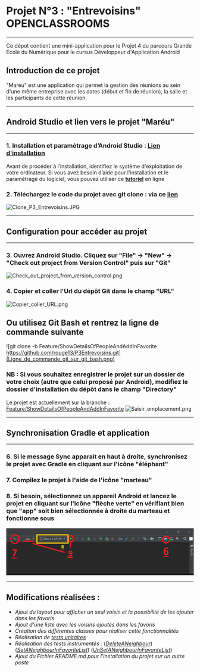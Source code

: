 # **Projet N°3 : "Entrevoisins" OPENCLASSROOMS**
_________________________________________________________________________________________________________________

Ce dépot contient une mini-application pour le Projet 4 du parcours Grande École du Numérique pour le cursus Développeur d'Application Android

## Introduction de ce projet

"Maréu" est une application qui permet la gestion des réunions au sein d'une même entreprise avec les dates (début et fin de réunion), la salle et les participants de cette réunion.
_________________________________________________________________________________________________________________

## Android Studio et lien vers le projet **"Maréu"**
_________________________________________________________________________________________________________________
### 1. Installation et paramétrage d’Android Studio :  **[Lien d'installation](https://developer.android.com/studio)**
Avant de procéder à l’installation, identifiez le système d'exploitation de votre ordinateur. Si vous avez besoin d’aide pour l'installation et le paramétrage du logiciel, vous pouvez utiliser ce **[tutoriel](https://www.tutorialspoint.com/android/android_studio.htm)** en ligne

### 2. Téléchargez le code du projet avec git clone : **via ce [lien](https://github.com/rouge13/P3Entrevoisins/tree/Feature/ShowDetailsOfPeopleAndAddInFavorite)**
![Clone_P3_Entrevoisins.JPG](Clone_P3_Entrevoisins.JPG)
_________________________________________________________________________________________________________________

## Configuration pour accéder au projet
_________________________________________________________________________________________________________________

### 3. Ouvrez Android Studio. Cliquez sur "File" -> "New" -> "Check out project from Version Control" puis sur "Git"
![Check_out_project_from_version_control.png](Check_out_project_from_version_control.png)

### 4. Copier et coller l'Url du dépôt Git dans le champ "URL"
![Copier_coller_URL.png](Copier_coller_URL.png)

## Ou utilisez Git Bash et rentrez la ligne de commande suivante
![git clone -b Feature/ShowDetailsOfPeopleAndAddInFavorite https://github.com/rouge13/P3Entrevoisins.git](Ligne_de_commande_git_sur_git_bash.png)

###  NB : Si vous souhaitez enregistrer le projet sur un dossier de votre choix (autre que celui proposé par Android), modifiez le dossier d'installation du dépôt dans le champ "Directory"
Le projet est actuellement sur la branche : [Feature/ShowDetailsOfPeopleAndAddInFavorite](Branche_actuelle.png)
![Saisir_emplacement.png](Saisir_emplacement.png)

_________________________________________________________________________________________________________________

## Synchronisation Gradle et application
_________________________________________________________________________________________________________________

### 6. Si le message Sync apparait en haut à droite, synchronisez le projet avec Gradle en cliquant sur l'icône "éléphant"

### 7. Compilez le projet à l'aide de l'icône "marteau"

### 8. Si besoin, sélectionnez un appareil Android et lancez le projet en cliquant sur l'icône "flèche verte" en vérifiant bien que "app" soit bien sélectionnée à droite du marteau et fonctionne sous 

![Etape_6_7_8_9_lancement_application.png](Etape_6_7_8_9_lancement_application.png)

_________________________________________________________________________________________________________________

## Modifications réalisées : 
- *Ajout du layout pour afficher un seul voisin et la possibilité de les ajouter dans les favoris*
- *Ajout d'une liste avec les voisins ajoutés dans les favoris*
- *Création des différentes classes pour réaliser cette fonctionnalités*
- *Réalisation de [tests unitaires](https://refined-github-html-preview.kidonng.workers.dev/rouge13/P3Entrevoisins/raw/Feature/ShowDetailsOfPeopleAndAddInFavorite/Test%20Results%20-%20NeighbourServiceTest.html)*
- *Réalisation des tests instrumentés :*
(*[DeleteANeighbour](https://github.com/rouge13/P3Entrevoisins/blob/Feature/ShowDetailsOfPeopleAndAddInFavorite/Test%20Results%20-%20DeleteANeighbour.html)*)
(*[SetANeighbourInFavoriteList](https://github.com/rouge13/P3Entrevoisins/blob/Feature/ShowDetailsOfPeopleAndAddInFavorite/Test%20Results%20-%20SetANeighbourInList.html)*)
(*[UnSetANeighbourInFavoriteList](https://github.com/rouge13/P3Entrevoisins/blob/Feature/ShowDetailsOfPeopleAndAddInFavorite/Test%20Results%20-%20UnSetFavoriteInList.html)*)
- *Ajout du Fichier README.md pour l'installation du projet sur un autre poste*














